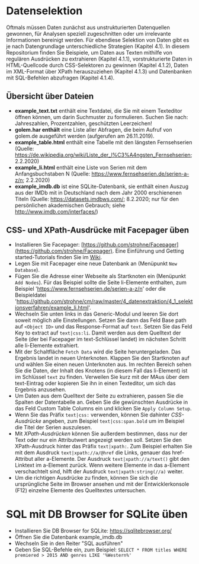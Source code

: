 # Datenselektion
Oftmals müssen Daten zunächst aus unstrukturierten Datenquellen gewonnen, für Analysen speziell zugeschnitten oder 
um irrelevante Informationen bereinigt werden. Für ebendiese Selektion von Daten gibt es je nach Datengrundlage unterschiedliche Strategien (Kapitel 4.1). 
In diesem Repositorium finden Sie Beispiele, um Daten aus Texten mithilfe von regulären Ausdrücken zu extrahieren (Kapitel 4.1.1), 
vorstrukturierte Daten in HTML-Quellcode durch CSS-Selektoren zu gewinnen (Kapitel 4.1.2), Daten im XML-Format über XPath herauszuziehen (Kapitel 4.1.3) und 
Datenbanken mit SQL-Befehlen abzufragen (Kapitel 4.1.4).


## Übersicht über Dateien
- **example_text.txt** enthält eine Textdatei, die Sie mit einem Texteditor öffnen können, um darin Suchmuster zu formulieren. Suchen Sie nach: Jahreszahlen, Prozentzahlen, geschützten Leerzeichen!
- **golem.har enthält** eine Liste aller Abfragen, die beim Aufruf von golem.de ausgeführt werden (aufgerufen am 26.11.2019).
- **example_table.html** enthält eine Tabelle mit den längsten Fernsehserien (Quelle: https://de.wikipedia.org/wiki/Liste_der_l%C3%A4ngsten_Fernsehserien; 2.2.2020) 
- **example_li.html** enthält eine Liste von Serien mit dem Anfangsbuchstaben N (Quelle: https://www.fernsehserien.de/serien-a-z/n; 2.2.2020)  
- **example_imdb.db** ist eine SQLite-Datenbank, sie enthält einen Auszug aus der IMDb mit in Deutschland nach dem Jahr 2000 erschienenen Titeln (Quelle: https://datasets.imdbws.com/; 8.2.2020; nur für den persönlichen akademischen Gebrauch; siehe http://www.imdb.com/interfaces/)  


## CSS- und XPath-Ausdrücke mit Facepager üben
- Installieren Sie Facepager: [https://github.com/strohne/Facepager](https://github.com/strohne/Facepager). Eine Einführung und Getting started-Tutorials finden Sie im [Wiki](https://github.com/strohne/Facepager/wiki).
- Legen Sie mit Facepager eine neue Datenbank an (Menüpunkt `New Database`).
- Fügen Sie die Adresse einer Webseite als Startknoten ein (Menüpunkt `Add Nodes`). Für das Beispiel sollte die Seite li-Elemente enthalten, zum Beispiel 'https://www.fernsehserien.de/serien-a-z/n' oder die Beispieldatei 'https://github.com/strohne/cm/raw/master/4_datenextraktion/4_1_selektionsverfahren/example_li.html'.
- Wechseln Sie unten links in das Generic-Modul und leeren Sie dort soweit möglich alle Einstellungen. Setzen Sie dann das Feld Base path auf `<Object ID>` und das Response-Format auf `text`. Setzen Sie das Feld Key to extract auf `text|css:li`. Damit werden aus dem Quelltext der Seite (der bei Facepager im text-Schlüssel landet) im nächsten Schritt alle li-Elemente extrahiert. 
- Mit der Schaltfläche `Fetch Data` wird die Seite heruntergeladen. Das Ergebnis landet in neuen Unterknoten. Klappen Sie den Startknoten auf und  wählen Sie einen neuen Unterknoten aus. Im rechten Bereich sehen Sie die Daten, der Inhalt des Knotens (in diesem Fall das li-Element) ist im Schlüssel `text` zu finden. Verweilen Sie kurz mit der MAus über dem text-Eintrag oder kopieren Sie ihn in einen Texteditor, um sich das Ergebnis anzusehen.
- Um Daten aus dem Quelltext der Seite zu extrahieren, passen Sie die Spalten der Datentabelle an. Geben Sie die gewünschten Ausdrücke in das Feld Custom Table Columns ein und klicken Sie `Apply Column Setup`.
- Wenn Sie das Präfix `text|css:` verwenden, können Sie dahinter *CSS-Ausdrücke* angeben, zum Beispiel `text|css:span.bold` um im Beispiel die Titel der Serien auszulesen. 
- Mit *XPath-Ausdrücken* können Sie außerdem bestimmen, dass nur der Text oder nur ein Attributwert angezeigt werden soll. Setzen Sie den XPath-Ausdruck hinter das Präfix `text|xpath:`. Zum Beispiel erhalten Sie mit dem Ausdruck `text|xpath://a/@href` die Links, genauer das href-Attribut aller a-Elemente. Der Ausdruck `text|xpath://a/text()` gibt den Linktext im a-Element zurück. Wenn weitere Elemente in das a-Element verschachtelt sind, hilft der Ausdruck `text|xpath:string(//a)` weiter.
- Um die richtigen Ausdrücke zu finden, können Sie sich die ursprüngliche Seite im Browser ansehen und mit der Entwicklerkonsole (F12) einzelne Elemente des Quelltextes untersuchen.

# SQL  mit DB Browser for SQLite üben
- Installieren Sie DB Browser for SQLite: https://sqlitebrowser.org/
- Öffnen Sie die Datenbank example_imdb.db
- Wechseln Sie in den Reiter "SQL ausführen"
- Geben Sie SQL-Befehle ein, zum Beispiel: `SELECT * FROM titles WHERE premiered > 2015 AND genres LIKE '%Western%'`
